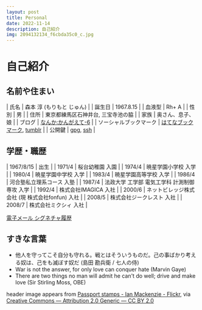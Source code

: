```yaml
---
layout: post
title: Personal
date: 2022-11-14
description: 自己紹介
img: 2094132134_f6cbda35c0_c.jpg
---
```


# 自己紹介

## 名前や住まい

| 氏名                   | 森本 淳 (もりもと じゅん)                                                                     |
| 誕生日                 | 1967.8.15                                                                                     |
| 血液型                 | Rh+ A                                                                                         |
| 性別                   | 男                                                                                            |
| 住所                   | 東京都練馬区石神井台, 三宝寺池の脇                                                            |
| 家族                   | 奥さん、息子、娘                                                                              |
| ブログ                 | [なんか:かんがえて-6](https://blog.mrmt.net)                                                  |
| ソーシャルブックマーク | [はてなブックマーク](https://b.hatena.ne.jp/mrmt/bookmark), [tumblr](https://tumblr.mrmt.net) |
| 公開鍵                 | [gpg](https://github.com/mrmt/gpg), [ssh](https://github.com/mrmt.keys)                       |

## 学歴・職歴

| 1967/8/15 | 出生                                               |
| 1971/4    | 桜台幼稚園 入園                                    |
| 1974/4    | 暁星学園小学校 入学                                |
| 1980/4    | 暁星学園中学校 入学                                |
| 1983/4    | 暁星学園高等学校 入学                              |
| 1986/4    | 河合塾私立理系コース 入塾                          |
| 1987/4    | 法政大学 工学部 電気工学科 計測制御専攻 入学       |
| 1992/4    | 株式会社IMAGICA 入社                               |
| 2000/6    | ネットビレッジ株式会社 (現 株式会社fonfun) 入社    |
| 2008/5    | 株式会社ジークレスト 入社                          |
| 2008/7    | 株式会社ミクシィ 入社                              |

[電子メール シグネチャ履歴](https://github.com/mrmt/dot-signature/commits/main/.signature)

## すきな言葉

- 他人を守ってこそ自分も守れる。戦とはそういうものだ。己の事ばかり考える奴は、己をも滅ぼす奴だ (島田 勘兵衛 / 七人の侍)
- War is not the answer, for only love can conquer hate (Marvin Gaye)
- There are two things no man will admit he can't do well; drive and make love (Sir Stirling Moss, OBE)


header image appears from [Passport stamps - Ian Mackenzie - Flickr](https://www.flickr.com/photos/madmack/2094132134), via [Creative Commons — Attribution 2.0 Generic — CC BY 2.0](https://creativecommons.org/licenses/by/2.0/)
